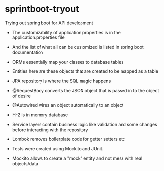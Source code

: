 # sprintboot-tryout
Trying out spring boot for API development

* The customizability of application properties is in the application.properties file
* And the list of what all can be customized is listed in spring boot documentation

* ORMs essentially map your classes to database tables
* Entities here are these objects that are created to be mapped as a table

* JPA repository is where the SQL magic happens

* @RequestBody converts the JSON object that is passed in to the object of desire

* @Autowired wires an object automatically to an object
* H-2 is in memory database

* Service layers contain business logic like validation and some changes before interacting with the repository

* Lombok removes boilerplate code for getter setters etc

* Tests were created using Mockito and JUnit. 

* Mockito allows to create a "mock" entity and not mess with real objects/data